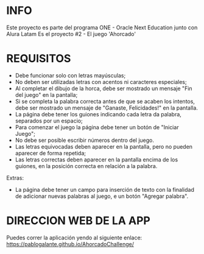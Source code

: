 INFO
=====
Este proyecto es parte del programa ONE - Oracle Next Education junto con Alura Latam
Es el proyecto #2 - El juego 'Ahorcado'

REQUISITOS
==========
- Debe funcionar solo con letras mayúsculas;
- No deben ser utilizadas letras con acentos ni caracteres especiales;
- Al completar el dibujo de la horca, debe ser mostrado un mensaje "Fin del juego" en la pantalla;
- Si se completa la palabra correcta antes de que se acaben los intentos, debe ser mostrado un mensaje de "Ganaste, Felicidades!" en la pantalla.
- La página debe tener los guiones indicando cada letra da palabra, separados por un espacio;
- Para comenzar el juego la página debe tener un botón de "Iniciar Juego";
- No debe ser posible escribir números dentro del juego.
- Las letras equivocadas deben aparecer en la pantalla, pero no pueden aparecer de forma repetida;
- Las letras correctas deben aparecer en la pantalla encima de los guiones, en la posición correcta en relación a la palabra.

Extras:
- La página debe tener un campo para inserción de texto con la finalidad de adicionar nuevas palabras al juego, e un botón "Agregar palabra".

DIRECCION WEB DE LA APP
========================
Puedes correr la aplicación yendo al siguiente enlace: https://pablogalante.github.io/AhorcadoChallenge/
